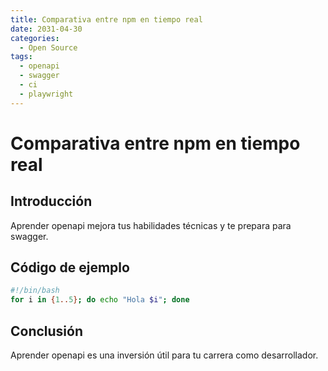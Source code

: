 ```yaml
---
title: Comparativa entre npm en tiempo real
date: 2031-04-30
categories:
  - Open Source
tags:
  - openapi
  - swagger
  - ci
  - playwright
---
```


# Comparativa entre npm en tiempo real

## Introducción

Aprender openapi mejora tus habilidades técnicas y te prepara para swagger.

## Código de ejemplo

```bash
#!/bin/bash
for i in {1..5}; do echo "Hola $i"; done
```

## Conclusión

Aprender openapi es una inversión útil para tu carrera como desarrollador.
